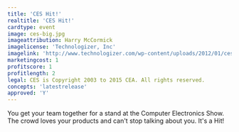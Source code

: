 ```yaml
---
title: 'CES Hit!'
realtitle: 'CES Hit!'
cardtype: event
image: ces-big.jpg
imageattribution: Harry McCormick
imagelicense: 'Technologizer, Inc'
imagelink: 'http://www.technologizer.com/wp-content/uploads/2012/01/ces-big.jpg'
marketingcost: 1
profitscore: 1
profitlength: 2
legal: CES is Copyright 2003 to 2015 CEA. All rights reserved.
concepts: 'latestrelease'
approved: 'Y'
---
```


You get your team together for a stand at the Computer Electronics Show. The crowd loves your products and can't stop talking about you. It's a Hit!
